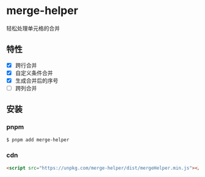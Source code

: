 # merge-helper

轻松处理单元格的合并

## 特性

- [x] 跨行合并
- [x] 自定义条件合并
- [x] 生成合并后的序号
- [ ] 跨列合并

## 安装

### pnpm

```bash
$ pnpm add merge-helper
```

### cdn

```html
<script src="https://unpkg.com/merge-helper/dist/mergeHelper.min.js"></script>
```
